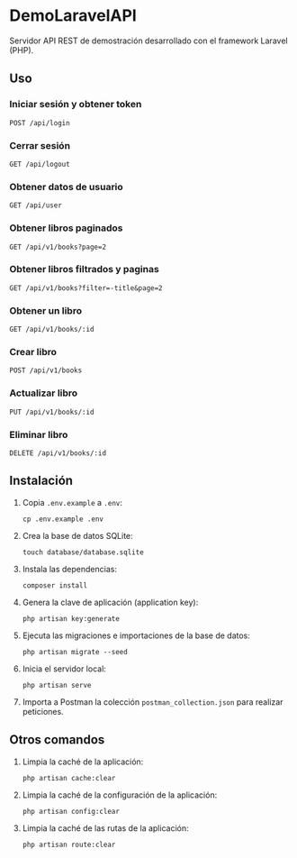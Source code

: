 # DemoLaravelAPI

Servidor API REST de demostración desarrollado con el framework Laravel (PHP).

## Uso

### Iniciar sesión y obtener token

`POST /api/login`

### Cerrar sesión

`GET /api/logout`

### Obtener datos de usuario

`GET /api/user`

### Obtener libros paginados

`GET /api/v1/books?page=2`

### Obtener libros filtrados y paginas

`GET /api/v1/books?filter=-title&page=2`

### Obtener un libro

`GET /api/v1/books/:id`

### Crear libro

`POST /api/v1/books`

### Actualizar libro

`PUT /api/v1/books/:id`

### Eliminar libro

`DELETE /api/v1/books/:id`

## Instalación

1. Copia `.env.example` a `.env`:

    ```shell
    cp .env.example .env
    ```

2. Crea la base de datos SQLite:

    ```shell
    touch database/database.sqlite
    ```

3. Instala las dependencias:

    ```shell
    composer install
    ```

4. Genera la clave de aplicación (application key):

    ```shell
    php artisan key:generate
    ```

5. Ejecuta las migraciones e importaciones de la base de datos:

    ```shell
    php artisan migrate --seed
    ```

6. Inicia el servidor local:

    ```shell
    php artisan serve
    ```

7. Importa a Postman la colección `postman_collection.json` para realizar peticiones.

## Otros comandos

1. Limpia la caché de la aplicación:

    ```shell
    php artisan cache:clear
    ```

2. Limpia la caché de la configuración de la aplicación:

    ```shell
    php artisan config:clear
    ```

3. Limpia la caché de las rutas de la aplicación:

    ```shell
    php artisan route:clear
    ```
